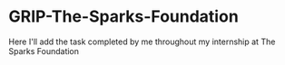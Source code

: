 # GRIP-The-Sparks-Foundation
Here I'll add the task completed by me throughout my internship at The Sparks Foundation
